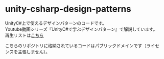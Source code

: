 # unity-csharp-design-patterns

UnityC#上で使えるデザインパターンのコードです。  
Youtube動画シリーズ『UnityC#で学ぶデザインパターン』で解説しています。  
再生リストは[こちら](https://www.youtube.com/playlist?list=PLKDiJl9C6HD6Orb7gjcGKGRfyPyK1TeZh)
  
こちらのリポジトリに格納されているコードはパブリックドメインです（ライセンスを主張しません）。
